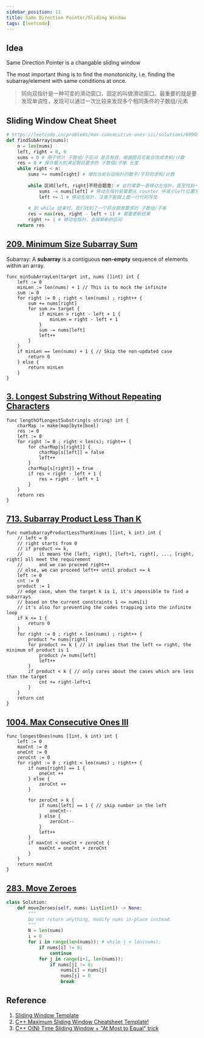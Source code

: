 ```yaml
---
sidebar_position: 11
title: Same Direction Pointer/Sliding Window
tags: [leetcode]
---
```


## Idea

Same Direction Pointer is a changable sliding window

The most important thing is to find the monotonicity, i.e. finding the subarray/element with same conditions at once.

> 同向双指针是一种可变的滑动窗口，固定的叫做滑动窗口。最重要的就是要发现单调性，发现可以通过一次比较来发现多个相同条件的子数组/元素

## Sliding Window Cheat Sheet

```python
# https://leetcode.cn/problems/max-consecutive-ones-iii/solutions/609055/fen-xiang-hua-dong-chuang-kou-mo-ban-mia-f76z/
def findSubArray(nums):
    n = len(nums)
    left, right = 0, 0
    sums = 0 # 用于统计 子数组/子区间 是否有效，根据题目可能会改成求和/计数
    res = 0 # 保存最大的满足题目要求的 子数组/子串 长度
    while right < n:
        sums += nums[right] # 增加当前右边指针的数字/字符的求和/计数
        
        while 区间[left, right]不符合题意: # 此时需要一直移动左指针，直至找到一个符合题意的区间
            sums -= nums[left] # 移动左指针前需要从 counter 中减少left位置字符的求和/计数
            left += 1 # 移动左指针，注意不能跟上面一行代码写反
        
        # 到 while 结束时，我们找到了一个符合题意要求的 子数组/子串
        res = max(res, right - left + 1) # 需要更新结果
        right += 1 # 移动右指针，去探索新的区间
    return res
```

## [209. Minimum Size Subarray Sum](https://leetcode.cn/problems/minimum-size-subarray-sum/)

Subarray: A **subarray** is a contiguous **non-empty** sequence of elements within an array.

```
func minSubArrayLen(target int, nums []int) int {
    left := 0
    minLen := len(nums) + 1 // This is to mock the infinite
    sum := 0
    for right := 0 ; right < len(nums) ; right++ {
        sum += nums[right]
        for sum >= target {
            if minLen > right - left + 1 {
                minLen = right - left + 1
            }
            sum -= nums[left]
            left++
        }
    }
    if minLen == len(nums) + 1 { // Skip the non-updated case
        return 0
    } else {
        return minLen
    }
}
```

## [3. Longest Substring Without Repeating Characters](https://leetcode.cn/problems/longest-substring-without-repeating-characters/)

```
func lengthOfLongestSubstring(s string) int {
    charMap := make(map[byte]bool)
    res := 0
    left := 0
    for right := 0 ; right < len(s); right++ {
        for charMap[s[right]] {
            charMap[s[left]] = false
            left++
        }
        charMap[s[right]] = true
        if res < right - left + 1 {
            res = right - left + 1
        }
    }
    return res
}
```

## [713. Subarray Product Less Than K](https://leetcode.cn/problems/subarray-product-less-than-k/)

```
func numSubarrayProductLessThanK(nums []int, k int) int {
    // left = 0
    // right starts from 0
    // if product <= k, 
    //      it means the [left, right], [left+1, right], ..., [right, right] all meet the requirement
    //      and we can proceed right++
    // else, we can proceed left++ until product <= k
    left := 0
    cnt := 0
    product := 1
    // edge case, when the target k is 1, it's impossible to find a subarrays 
    // based on the current constraints 1 <= nums[i]
    // it's also for preventing the codes trapping into the infinite loop
    if k <= 1 {
        return 0
    }
    for right := 0 ; right < len(nums) ; right++ {
        product *= nums[right]
        for product >= k { // it implies that the left <= right, the minimum of product is 1
            product /= nums[left]
            left++
        }
        if product < k { // only cares about the cases which are less than the target
            cnt += right-left+1
        }
    }
    return cnt
}
```

## [1004. Max Consecutive Ones III](https://leetcode.cn/problems/max-consecutive-ones-iii/)

```
func longestOnes(nums []int, k int) int {
    left := 0
    maxCnt := 0
    oneCnt := 0
    zeroCnt := 0
    for right := 0 ; right < len(nums) ; right++ {
        if nums[right] == 1 {
            oneCnt ++
        } else {
            zeroCnt ++
        }

        for zeroCnt > k {
            if nums[left] == 1 { // skip number in the left
                oneCnt--
            } else {
                zeroCnt--
            }
            left++
        } 
        if maxCnt < oneCnt + zeroCnt {
            maxCnt = oneCnt + zeroCnt
        }
    }
    return maxCnt
}
```

## [283. Move Zeroes](https://leetcode.cn/problems/move-zeroes/)

```python
class Solution:
    def moveZeroes(self, nums: List[int]) -> None:
        """
        Do not return anything, modify nums in-place instead.
        """
        N = len(nums)
        i = 0
        for i in range(len(nums)): # while j < len(nums):
            if nums[i] != 0:
                continue
            for j in range(i+1, len(nums)):
                if nums[j] != 0:
                    nums[i] = nums[j]
                    nums[j] = 0
                    break
```

## Reference

1. [Sliding Window Template](https://leetcode.cn/problems/max-consecutive-ones-iii/solutions/609055/fen-xiang-hua-dong-chuang-kou-mo-ban-mia-f76z/)
2. [C++ Maximum Sliding Window Cheatsheet Template!](https://leetcode.com/problems/frequency-of-the-most-frequent-element/solutions/1175088/C++-Maximum-Sliding-Window-Cheatsheet-Template!/)
3. [C++ O(N) Time Sliding Window + "At Most to Equal" trick](https://leetcode.com/problems/count-vowel-substrings-of-a-string/solutions/1563765/c-on-time-sliding-window/comments/1141941/)
